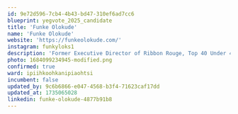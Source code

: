 ```yaml
---
id: 9e72d596-7cb4-4b43-bd47-310ef6ad7cc6
blueprint: yegvote_2025_candidate
title: 'Funke Olokude'
name: 'Funke Olokude'
website: 'https://funkeolokude.com/'
instagram: funkyloks1
description: 'Former Executive Director of Ribbon Rouge, Top 40 Under 40 2020'
photo: 1684099234945-modified.png
confirmed: true
ward: ipiihkoohkanipiaohtsi
incumbent: false
updated_by: 9c6b6866-e047-4568-b3f4-71623caf17dd
updated_at: 1735065028
linkedin: funke-olokude-4877b91b8
---
```

